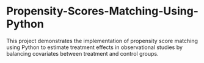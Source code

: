 # Propensity-Scores-Matching-Using-Python
This project demonstrates the implementation of propensity score matching using Python to estimate treatment effects in observational studies by balancing covariates between treatment and control groups.
